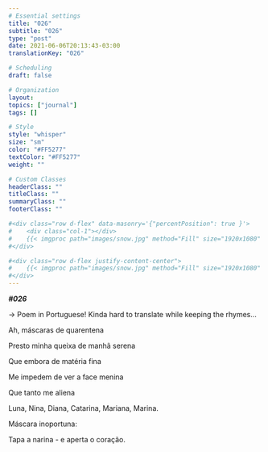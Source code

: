 ```yaml
---
# Essential settings
title: "026"
subtitle: "026"
type: "post"
date: 2021-06-06T20:13:43-03:00
translationKey: "026"

# Scheduling
draft: false

# Organization
layout:
topics: ["journal"]
tags: []

# Style
style: "whisper"
size: "sm"
color: "#FF5277"
textColor: "#FF5277"
weight: ""

# Custom Classes
headerClass: ""
titleClass: ""
summaryClass: ""
footerClass: ""

#<div class="row d-flex" data-masonry='{"percentPosition": true }'>
#    <div class="col-1"></div>
#    {{< imgproc path="images/snow.jpg" method="Fill" size="1920x1080" col="8" >}}
#</div>

#<div class="row d-flex justify-content-center">
#    {{< imgproc path="images/snow.jpg" method="Fill" size="1920x1080" col="8" >}}
#</div>
---
```


***#026***

-> Poem in Portuguese! Kinda hard to translate while keeping the rhymes...

Ah, máscaras de quarentena

Presto minha queixa de manhã serena

Que embora de matéria fina

Me impedem de ver a face menina

Que tanto me aliena

Luna, Nina, Diana, Catarina, Mariana, Marina.

Máscara inoportuna:

Tapa a narina - e aperta o coração.